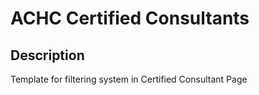 # ACHC Certified Consultants

## Description
Template for filtering system in Certified Consultant Page

